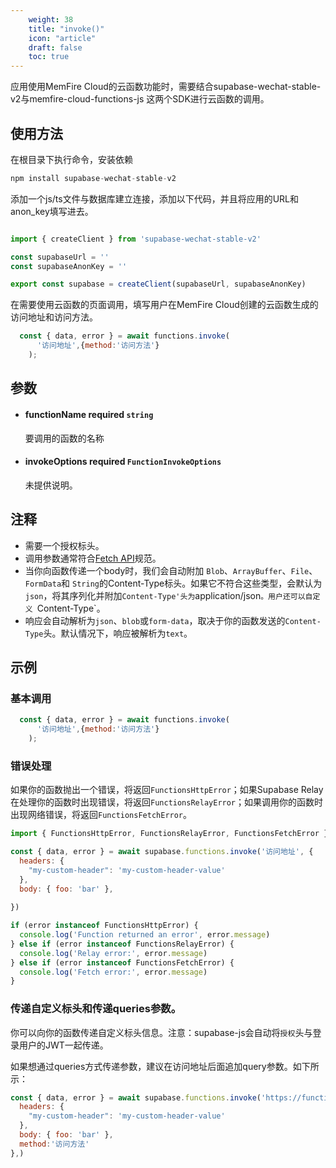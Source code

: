 ```yaml
---
    weight: 38
    title: "invoke()"
    icon: "article"
    draft: false
    toc: true
---
```


应用使用MemFire Cloud的云函数功能时，需要结合supabase-wechat-stable-v2与memfire-cloud-functions-js 这两个SDK进行云函数的调用。

## 使用方法

在根目录下执行命令，安装依赖

```js
npm install supabase-wechat-stable-v2

```

添加一个js/ts文件与数据库建立连接，添加以下代码，并且将应用的URL和anon_key填写进去。

```js

import { createClient } from 'supabase-wechat-stable-v2'

const supabaseUrl = ''
const supabaseAnonKey = ''

export const supabase = createClient(supabaseUrl, supabaseAnonKey)


```
在需要使用云函数的页面调用，填写用户在MemFire Cloud创建的云函数生成的访问地址和访问方法。

```js
  const { data, error } = await functions.invoke(
      '访问地址',{method:'访问方法'}
    );
```


## 参数


<ul className="method-list-group">
  
<li className="method-list-item">
  <h4 className="method-list-item-label">
    <span className="method-list-item-label-name">
      functionName
    </span>
    <span className="method-list-item-label-badge required">
      required
    </span>
    <span className="method-list-item-validation">
      <code>string</code>
    </span>
  </h4>
  <div class="method-list-item-description">

要调用的函数的名称

  </div>
  
</li>


<li className="method-list-item">
  <h4 className="method-list-item-label">
    <span className="method-list-item-label-name">
      invokeOptions
    </span>
    <span className="method-list-item-label-badge required">
      required
    </span>
    <span className="method-list-item-validation">
      <code>FunctionInvokeOptions</code>
    </span>
  </h4>
  <div class="method-list-item-description">

未提供说明。

  </div>
  
</li>

</ul>


## 注释

- 需要一个授权标头。
- 调用参数通常符合[Fetch API](https://developer.mozilla.org/en-US/docs/Web/API/Fetch_API)规范。
- 当你向函数传递一个body时，我们会自动附加 `Blob`、`ArrayBuffer`、`File`、`FormData`和 `String`的Content-Type标头。如果它不符合这些类型，会默认为`json`，将其序列化并附加`Content-Type'头为`application/json`。用户还可以自定义 `Content-Type`。
- 响应会自动解析为`json`、`blob`或`form-data`，取决于你的函数发送的`Content-Type`头。默认情况下，响应被解析为`text`。










## 示例

### 基本调用


```js
  const { data, error } = await functions.invoke(
      '访问地址',{method:'访问方法'}
    );
```

### 错误处理

如果你的函数抛出一个错误，将返回`FunctionsHttpError`；如果Supabase Relay在处理你的函数时出现错误，将返回`FunctionsRelayError`；如果调用你的函数时出现网络错误，将返回`FunctionsFetchError`。


```js
import { FunctionsHttpError, FunctionsRelayError, FunctionsFetchError } from "supabase-wechat-stable-v2";

const { data, error } = await supabase.functions.invoke('访问地址', {
  headers: {
    "my-custom-header": 'my-custom-header-value'
  },
  body: { foo: 'bar' },
  
})

if (error instanceof FunctionsHttpError) {
  console.log('Function returned an error', error.message)
} else if (error instanceof FunctionsRelayError) {
  console.log('Relay error:', error.message)
} else if (error instanceof FunctionsFetchError) {
  console.log('Fetch error:', error.message)
}
```

### 传递自定义标头和传递queries参数。

你可以向你的函数传递自定义标头信息。注意：supabase-js会自动将`授权`头与登录用户的JWT一起传递。

如果想通过queries方式传递参数，建议在访问地址后面追加query参数。如下所示：


```js
const { data, error } = await supabase.functions.invoke('https://functions1.memfiredb.com/xxxxxxxxx/functionName?action=pay', {
  headers: {
    "my-custom-header": 'my-custom-header-value'
  },
  body: { foo: 'bar' },
  method:'访问方法'
},)
```